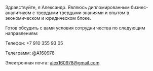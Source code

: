 Здравствуйте, я Александр.
Являюсь дипломированным бизнес-аналитиком с твердыми твердыми знаниями и опытом в экономическом и юридическом блоке.

Готов обсудить с вами условия сотрудни чества по следующим направлениям:

Телефон: +7 910 355 93 05

Телеграмм: @A160978

Электронная почта: alex160978@gmail.com
